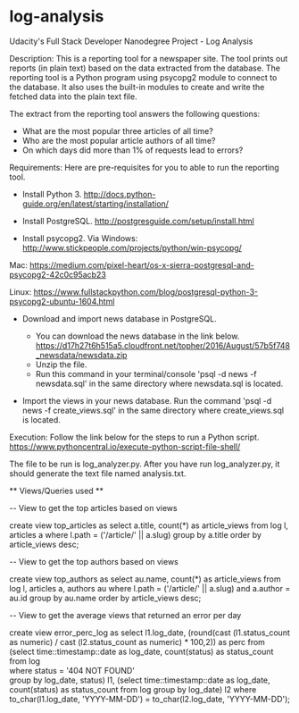 # log-analysis
Udacity's Full Stack Developer Nanodegree Project - Log Analysis

Description:
This is a reporting tool for a newspaper site. The tool prints out reports (in plain text) based on the data extracted from the database. The reporting tool is a Python program using psycopg2 module to connect to the database. It also uses the built-in modules to create and write the fetched data into the plain text file.

The extract from the reporting tool answers the following questions:
- What are the most popular three articles of all time?
- Who are the most popular article authors of all time? 
- On which days did more than 1% of requests lead to errors? 

Requirements:
Here are pre-requisites for you to able to run the reporting tool.

* Install Python 3.
http://docs.python-guide.org/en/latest/starting/installation/

* Install PostgreSQL.
http://postgresguide.com/setup/install.html

* Install psycopg2.
Via Windows:
http://www.stickpeople.com/projects/python/win-psycopg/

Mac:
https://medium.com/pixel-heart/os-x-sierra-postgresql-and-psycopg2-42c0c95acb23

Linux:
https://www.fullstackpython.com/blog/postgresql-python-3-psycopg2-ubuntu-1604.html

* Download and import news database in PostgreSQL.
    - You can download the news database in the link below.
    https://d17h27t6h515a5.cloudfront.net/topher/2016/August/57b5f748_newsdata/newsdata.zip
    - Unzip the file.
    - Run this command in your terminal/console 'psql -d news -f newsdata.sql' in the same directory where newsdata.sql is located.

* Import the views in your news database.
Run the command 'psql -d news -f create_views.sql' in the same directory where create_views.sql is located.

Execution:
Follow the link below for the steps to run a Python script.
https://www.pythoncentral.io/execute-python-script-file-shell/

The file to be run is log_analyzer.py. After you have run log_analyzer.py, it should generate the text file named analysis.txt.

** Views/Queries used **

-- View to get the top articles based on views

create view top_articles as
select a.title, count(*) as article_views
    from log l, articles a
    where l.path = ('/article/' || a.slug)
    group by a.title
    order by article_views desc;

-- View to get the top authors based on views

create view top_authors as
select au.name, count(*) as article_views
    from log l, articles a, authors au
    where l.path = ('/article/' || a.slug)
        and a.author = au.id
    group by au.name
    order by article_views desc;

-- View to get the average views that returned an error per day

create view error_perc_log as
select l1.log_date, 
        (round(cast (l1.status_count as numeric) / cast (l2.status_count as numeric) * 100,2)) as perc 
    from (select time::timestamp::date as log_date, count(status) as status_count 
    from log             
    where status = '404 NOT FOUND'                                                            
    group by log_date, status) l1,
    (select time::timestamp::date as log_date, count(status) as status_count 
    from log
    group by log_date) l2
    where to_char(l1.log_date, 'YYYY-MM-DD') = to_char(l2.log_date, 'YYYY-MM-DD');